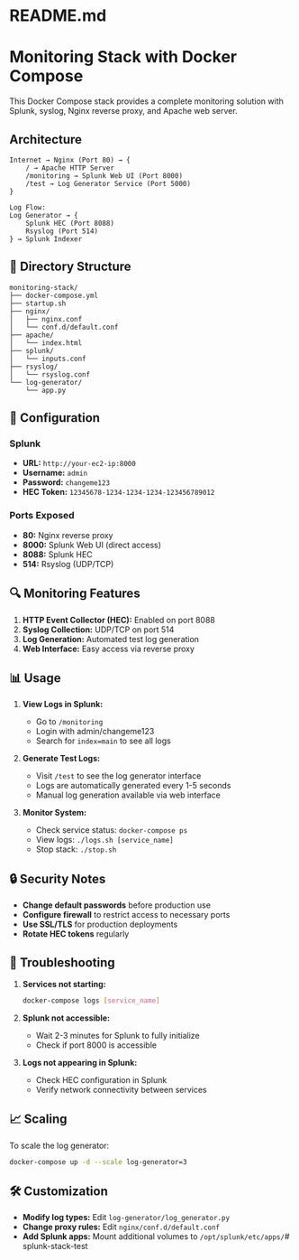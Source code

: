 # README.md
# Monitoring Stack with Docker Compose

This Docker Compose stack provides a complete monitoring solution with Splunk, syslog, Nginx reverse proxy, and Apache web server.

## Architecture

```
Internet → Nginx (Port 80) → {
    / → Apache HTTP Server
    /monitoring → Splunk Web UI (Port 8000)
    /test → Log Generator Service (Port 5000)
}

Log Flow:
Log Generator → {
    Splunk HEC (Port 8088)
    Rsyslog (Port 514)
} → Splunk Indexer
```

## 📁 Directory Structure

```
monitoring-stack/
├── docker-compose.yml
├── startup.sh
├── nginx/
│   ├── nginx.conf
│   └── conf.d/default.conf
├── apache/
│   └── index.html
├── splunk/
│   └── inputs.conf
├── rsyslog/
│   └── rsyslog.conf
└── log-generator/
    └── app.py
```

## 🔧 Configuration

### Splunk
- **URL:** `http://your-ec2-ip:8000`
- **Username:** `admin`
- **Password:** `changeme123`
- **HEC Token:** `12345678-1234-1234-1234-123456789012`

### Ports Exposed
- **80:** Nginx reverse proxy
- **8000:** Splunk Web UI (direct access)
- **8088:** Splunk HEC
- **514:** Rsyslog (UDP/TCP)

## 🔍 Monitoring Features

1. **HTTP Event Collector (HEC):** Enabled on port 8088
2. **Syslog Collection:** UDP/TCP on port 514
3. **Log Generation:** Automated test log generation
4. **Web Interface:** Easy access via reverse proxy

## 📊 Usage

1. **View Logs in Splunk:**
   - Go to `/monitoring`
   - Login with admin/changeme123
   - Search for `index=main` to see all logs

2. **Generate Test Logs:**
   - Visit `/test` to see the log generator interface
   - Logs are automatically generated every 1-5 seconds
   - Manual log generation available via web interface

3. **Monitor System:**
   - Check service status: `docker-compose ps`
   - View logs: `./logs.sh [service_name]`
   - Stop stack: `./stop.sh`

## 🔒 Security Notes

- **Change default passwords** before production use
- **Configure firewall** to restrict access to necessary ports
- **Use SSL/TLS** for production deployments
- **Rotate HEC tokens** regularly

## 🐛 Troubleshooting

1. **Services not starting:**
   ```bash
   docker-compose logs [service_name]
   ```

2. **Splunk not accessible:**
   - Wait 2-3 minutes for Splunk to fully initialize
   - Check if port 8000 is accessible

3. **Logs not appearing in Splunk:**
   - Check HEC configuration in Splunk
   - Verify network connectivity between services

## 📈 Scaling

To scale the log generator:
```bash
docker-compose up -d --scale log-generator=3
```

## 🛠️ Customization

- **Modify log types:** Edit `log-generator/log_generator.py`
- **Change proxy rules:** Edit `nginx/conf.d/default.conf`
- **Add Splunk apps:** Mount additional volumes to `/opt/splunk/etc/apps/`# splunk-stack-test
